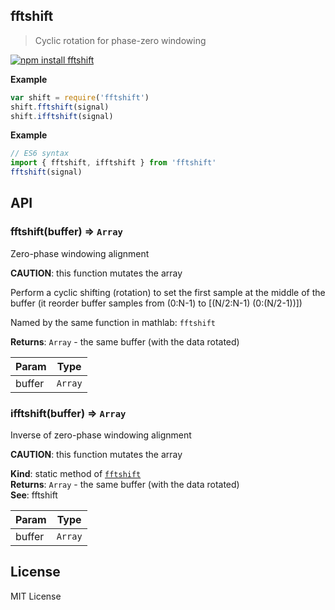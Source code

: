 ## fftshift

> Cyclic rotation for phase-zero windowing

[![npm install fftshift](https://nodei.co/npm/fftshift.png?mini=true)](https://npmjs.org/package/fftshift/)

**Example**  
```js
var shift = require('fftshift')
shift.fftshift(signal)
shift.ifftshift(signal)
```

**Example**  
```js
// ES6 syntax
import { fftshift, ifftshift } from 'fftshift'
fftshift(signal)
```

## API

### fftshift(buffer) ⇒ <code>Array</code>
Zero-phase windowing alignment

__CAUTION__: this function mutates the array

Perform a cyclic shifting (rotation) to set the first sample at the middle
of the buffer (it reorder buffer samples from (0:N-1) to [(N/2:N-1) (0:(N/2-1))])

Named by the same function in mathlab: `fftshift`

**Returns**: <code>Array</code> - the same buffer (with the data rotated)  

| Param | Type |
| --- | --- |
| buffer | <code>Array</code> |


### ifftshift(buffer) ⇒ <code>Array</code>
Inverse of zero-phase windowing alignment

__CAUTION__: this function mutates the array

**Kind**: static method of <code>[fftshift](#module_fftshift)</code>  
**Returns**: <code>Array</code> - the same buffer (with the data rotated)  
**See**: fftshift  

| Param | Type |
| --- | --- |
| buffer | <code>Array</code> |

## License

MIT License
